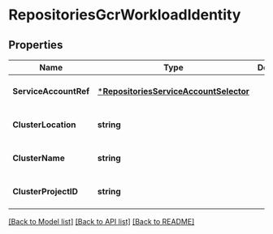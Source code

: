 # RepositoriesGcrWorkloadIdentity

## Properties
Name | Type | Description | Notes
------------ | ------------- | ------------- | -------------
**ServiceAccountRef** | [***RepositoriesServiceAccountSelector**](repositoriesServiceAccountSelector.md) |  | [optional] [default to null]
**ClusterLocation** | **string** |  | [optional] [default to null]
**ClusterName** | **string** |  | [optional] [default to null]
**ClusterProjectID** | **string** |  | [optional] [default to null]

[[Back to Model list]](../README.md#documentation-for-models) [[Back to API list]](../README.md#documentation-for-api-endpoints) [[Back to README]](../README.md)

